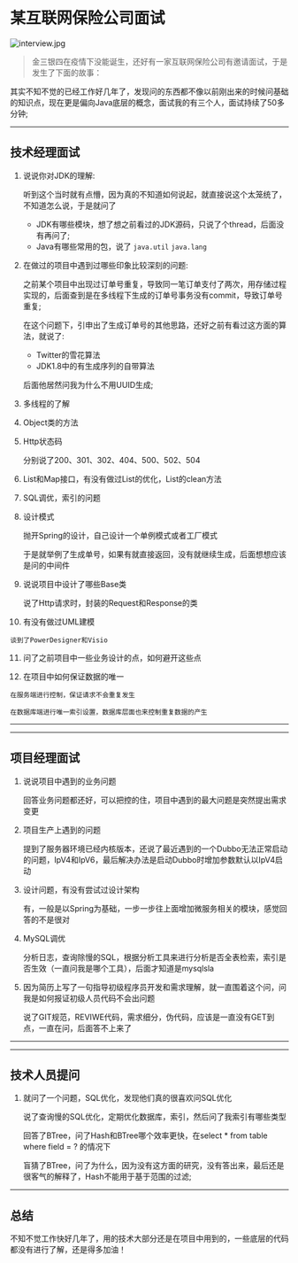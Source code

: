 
# 某互联网保险公司面试

 ![interview.jpg](https://i.loli.net/2020/04/07/i9sJYTFoABqI1m7.jpg)

> 金三银四在疫情下没能诞生，还好有一家互联网保险公司有邀请面试，于是发生了下面的故事：

 其实不知不觉的已经工作好几年了，发现问的东西都不像以前刚出来的时候问基础的知识点，现在更是偏向Java底层的概念，面试我的有三个人，面试持续了50多分钟;
 
 ---
 ## 技术经理面试
 
 1. 说说你对JDK的理解:
 
    听到这个当时就有点懵，因为真的不知道如何说起，就直接说这个太笼统了，不知道怎么说，于是就问了
        
       - JDK有哪些模块，想了想之前看过的JDK源码，只说了个thread，后面没有再问了;
       - Java有哪些常用的包，说了 ` java.util ` `java.lang`
       
 2. 在做过的项目中遇到过哪些印象比较深刻的问题:
 
    之前某个项目中出现过订单号重复，导致同一笔订单支付了两次，用存储过程实现的，后面查到是在多线程下生成的订单号事务没有commit，导致订单号重复;
    
      在这个问题下，引申出了生成订单号的其他思路，还好之前有看过这方面的算法，就说了:
       
       - Twitter的雪花算法
       - JDK1.8中的有生成序列的自带算法
      
    后面他居然问我为什么不用UUID生成;
 
 3. 多线程的了解
  
 4. Object类的方法
  
 5. Http状态码
    
    分别说了200、301、302、404、500、502、504
    
 6. List和Map接口，有没有做过List的优化，List的clean方法
 
 7. SQL调优，索引的问题
 
 8. 设计模式
 
    抛开Spring的设计，自己设计一个单例模式或者工厂模式
    
    于是就举例了生成单号，如果有就直接返回，没有就继续生成，后面想想应该是问的中间件
 
 9. 说说项目中设计了哪些Base类
 
    说了Http请求时，封装的Request和Response的类
 
 10. 有没有做过UML建模
 
    谈到了PowerDesigner和Visio
    
 11. 问了之前项目中一些业务设计的点，如何避开这些点
 
 12. 在项目中如何保证数据的唯一
 
    在服务端进行控制，保证请求不会重复发生
    
    在数据库端进行唯一索引设置，数据库层面也来控制重复数据的产生
 
 ---
 
 ---
 
 ## 项目经理面试
 
 1. 说说项目中遇到的业务问题
  
    回答业务问题都还好，可以把控的住，项目中遇到的最大问题是突然提出需求变更
     
 2. 项目生产上遇到的问题
  
    提到了服务器环境已经内核版本，还说了最近遇到的一个Dubbo无法正常启动的问题，IpV4和IpV6，最后解决办法是启动Dubbo时增加参数默认以IpV4启动
     
 3. 设计问题，有没有尝试过设计架构
 
    有，一般是以Spring为基础，一步一步往上面增加微服务相关的模块，感觉回答的不是很对
    
 4. MySQL调优
 
    分析日志，查询除慢的SQL，根据分析工具来进行分析是否全表检索，索引是否生效（一直问我是哪个工具），后面才知道是mysqlsla
    
 5. 因为简历上写了一句指导初级程序员开发和需求理解，就一直围着这个问，问我是如何报证初级人员代码不会出问题
 
    说了GIT规范，REVIWE代码，需求细分，伪代码，应该是一直没有GET到点，一直在问，后面答不上来了
 
 --- 
 
 ---
 
 ## 技术人员提问
 
 1. 就问了一个问题，SQL优化，发现他们真的很喜欢问SQL优化
  
    说了查询慢的SQL优化，定期优化数据库，索引，然后问了我索引有哪些类型
    
    回答了BTree，问了Hash和BTree哪个效率更快，在select * from table where field = ? 的情况下
    
    盲猜了BTree，问了为什么，因为没有这方面的研究，没有答出来，最后还是很客气的解释了，Hash不能用于基于范围的过滤;
 
 --- 
 
 ## 总结
 
   不知不觉工作快好几年了，用的技术大部分还是在项目中用到的，一些底层的代码都没有进行了解，还是得多加油！